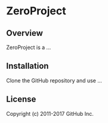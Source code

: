 # ZeroProject

## Overview

ZeroProject is a ...

## Installation

Clone the GitHub repository and use ...

## License

Copyright (c) 2011-2017 GitHub Inc.